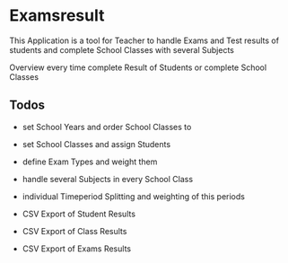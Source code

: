 # Examsresult

This Application is a tool for Teacher to handle Exams and Test results 
of students and complete School Classes with several Subjects

Overview every time complete Result of Students or complete School Classes

## Todos
* set School Years and order School Classes to
* set School Classes and assign Students
* define Exam Types and weight them
* handle several Subjects in every School Class

* individual Timeperiod Splitting and weighting of this periods

* CSV Export of Student Results
* CSV Export of Class Results
* CSV Export of Exams Results
